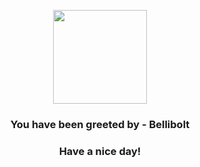 <p align="center">
            <img src="None" width="150" height="150">
          </p>
          <h3 align="center">You have been greeted by - <b>Bellibolt</b></h3>
          <h3 align="center">Have a nice day!</h3>
        